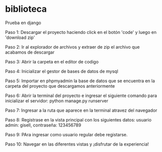 # biblioteca
Prueba en django

Paso 1: Descargar el proyecto haciendo click en el botón 'code' y luego en 'download zip'

Paso 2: Ir al explorador de archivos y extraer de zip el archivo que acabamos de descargar

Paso 3: Abrir la carpeta en el editor de codigo

Paso 4: Inicializar el gestor de bases de datos de mysql

Paso 5: Importar en phpmyadmin la base de datos que se encuentra en la carpeta del proyecto que descargamos anteriormente

Paso 6: Abrir la terminal del proyecto e ingresar el siguiente comando para inicializar el servidor: python manage.py runserver

Paso 7: Ingresar a la ruta que aparece en la terminal atravez del navegador

Paso 8: Registrase en la vista principal con los siguientes datos: usuario admin: gisell, contraseña: 123456789

Paso 9: PAra ingresar como usuario regular debe registarse.

Paso 10: Navegar en las diferentes vistas y ¡disfrutar de la experiencia!
